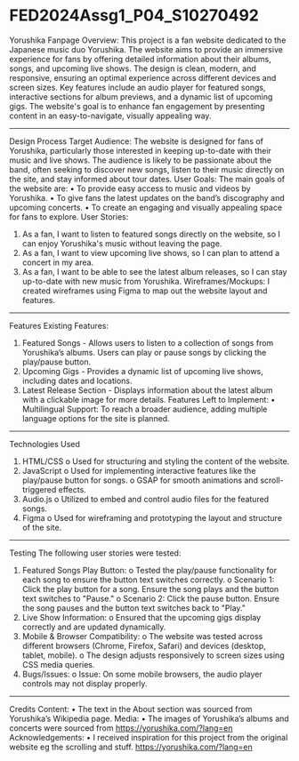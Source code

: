 # FED2024Assg1_P04_S10270492
Yorushika Fanpage
Overview:
This project is a fan website dedicated to the Japanese music duo Yorushika. The website aims to provide an immersive experience for fans by offering detailed information about their albums, songs, and upcoming live shows. The design is clean, modern, and responsive, ensuring an optimal experience across different devices and screen sizes. Key features include an audio player for featured songs, interactive sections for album previews, and a dynamic list of upcoming gigs. The website's goal is to enhance fan engagement by presenting content in an easy-to-navigate, visually appealing way.
________________________________________
Design Process
Target Audience:
The website is designed for fans of Yorushika, particularly those interested in keeping up-to-date with their music and live shows. The audience is likely to be passionate about the band, often seeking to discover new songs, listen to their music directly on the site, and stay informed about tour dates.
User Goals:
The main goals of the website are:
•	To provide easy access to music and videos by Yorushika.
•	To give fans the latest updates on the band’s discography and upcoming concerts.
•	To create an engaging and visually appealing space for fans to explore.
User Stories:
1.	As a fan, I want to listen to featured songs directly on the website, so I can enjoy Yorushika's music without leaving the page.
2.	As a fan, I want to view upcoming live shows, so I can plan to attend a concert in my area.
3.	As a fan, I want to be able to see the latest album releases, so I can stay up-to-date with new music from Yorushika.
Wireframes/Mockups:
I created wireframes using Figma to map out the website layout and features.
________________________________________
Features
Existing Features:
1.	Featured Songs - Allows users to listen to a collection of songs from Yorushika’s albums. Users can play or pause songs by clicking the play/pause button.
2.	Upcoming Gigs - Provides a dynamic list of upcoming live shows, including dates and locations.
3.	Latest Release Section - Displays information about the latest album with a clickable image for more details.
Features Left to Implement:
•	Multilingual Support: To reach a broader audience, adding multiple language options for the site is planned.
________________________________________
Technologies Used
1.	HTML/CSS
o	Used for structuring and styling the content of the website.
2.	JavaScript
o	Used for implementing interactive features like the play/pause button for songs.
o	GSAP for smooth animations and scroll-triggered effects.
3.	Audio.js
o	Utilized to embed and control audio files for the featured songs.
4.	Figma
o	Used for wireframing and prototyping the layout and structure of the site. 
________________________________________
Testing
The following user stories were tested:
1.	Featured Songs Play Button:
o	Tested the play/pause functionality for each song to ensure the button text switches correctly.
o	Scenario 1: Click the play button for a song. Ensure the song plays and the button text switches to "Pause."
o	Scenario 2: Click the pause button. Ensure the song pauses and the button text switches back to "Play."
2.	Live Show Information:
o	Ensured that the upcoming gigs display correctly and are updated dynamically.
3.	Mobile & Browser Compatibility:
o	The website was tested across different browsers (Chrome, Firefox, Safari) and devices (desktop, tablet, mobile).
o	The design adjusts responsively to screen sizes using CSS media queries.
4.	Bugs/Issues:
o	Issue: On some mobile browsers, the audio player controls may not display properly. 
________________________________________
Credits
Content:
•	The text in the About section was sourced from Yorushika’s Wikipedia page.
Media:
•	The images of Yorushika’s albums and concerts were sourced from https://yorushika.com/?lang=en
Acknowledgements:
•	I received inspiration for this project from the original website eg the scrolling and stuff. https://yorushika.com/?lang=en

